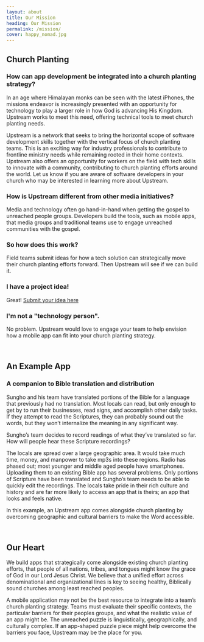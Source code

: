 ```yaml
---
layout: about
title: Our Mission
heading: Our Mission
permalink: /mission/
cover: happy_nomad.jpg
---
```


## Church Planting

### How can app development be integrated into a church planting strategy?

In an age where Himalayan monks can be seen with the latest iPhones, the missions endeavor is increasingly presented with an opportunity for technology to play a larger role in how God is advancing His Kingdom. Upstream works to meet this need, offering technical tools to meet church planting needs.

Upstream is a network that seeks to bring the horizontal scope of software development skills together with the vertical focus of church planting teams. This is an exciting way for industry professionals to contribute to frontline ministry needs while remaining rooted in their home contexts. Upstream also offers an opportunity for workers on the field with tech skills to innovate with a community, contributing to church planting efforts around the world. Let us know if you are aware of software developers in your church who may be interested in learning more about Upstream.

### How is Upstream different from other media initiatives? 
Media and technology often go hand-in-hand when getting the gospel to unreached people groups. Developers build the tools, such as mobile apps, that media groups and traditional teams use to engage unreached communities with the gospel.

### So how does this work?
Field teams submit ideas for how a tech solution can strategically move their church planting efforts forward. Then Upstream will see if we can build it.

### I have a project idea!
Great!  [Submit your idea here](/contact-us)

### I'm not a "technology person". 
No problem. Upstream would love to engage your team to help envision how a mobile app can fit into your church planting strategy.

<br>

## An Example App
### A companion to Bible translation and distribution
Sungho and his team have translated portions of the Bible for a language that previously had no translation. Most locals can read, but only enough to get by to run their businesses, read signs, and accomplish other daily tasks. If they attempt to read the Scriptures, they can probably sound out the words, but they won’t internalize the meaning in any significant way. 
 
Sungho’s team decides to record readings of what they’ve translated so far. How will people hear these Scripture recordings? 
 
The locals are spread over a large geographic area. It would take much time, money, and manpower to take mp3s into these regions. Radio has phased out; most younger and middle aged people have smartphones. Uploading them to an existing Bible app has several problems. Only portions of Scripture have been translated and Sungho’s team needs to be able to quickly edit the recordings. The locals take pride in their rich culture and history and are far more likely to access an app that is theirs; an app that looks and feels native. 
 
In this example, an Upstream app comes alongside church planting by overcoming geographic and cultural barriers to make the Word accessible.

<br>

## Our Heart
We build apps that strategically come alongside existing church planting efforts, that people of all nations, tribes, and tongues might know the grace of God in our Lord Jesus Christ. We believe that a unified effort across denominational and organizational lines is key to seeing healthy, Biblically sound churches among least reached peoples.
 
A mobile application may not be the best resource to integrate into a team’s church planting strategy. Teams must evaluate their specific contexts, the particular barriers for their peoples groups, and what the realistic value of an app might be. The unreached puzzle is linguistically, geographically, and culturally complex. If an app-shaped puzzle piece might help overcome the barriers you face, Upstream may be the place for you. 


